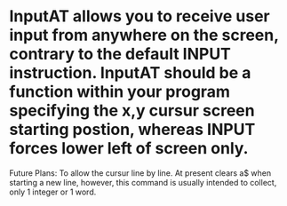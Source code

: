 # InputAT allows you to receive user input from anywhere on the screen, contrary to the default INPUT instruction. InputAT should be a function within your program specifying the x,y cursur screen starting postion, whereas INPUT forces lower left of screen only.

Future Plans: To allow the cursur line by line. At present <return> clears a$ when starting a new line, however, this command is usually intended to collect, only 1 integer or 1 word.
